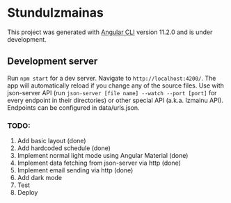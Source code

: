 # StunduIzmainas

This project was generated with [Angular CLI](https://github.com/angular/angular-cli) version 11.2.0 and is under development.

## Development server

Run `npm start` for a dev server. Navigate to `http://localhost:4200/`. The app will automatically reload if you change any of the source files. Use with json-server API (run `json-server [file name] --watch --port [port]` for every endpoint in their directories) or other special API (a.k.a. Izmainu API). Endpoints can be configured in data/urls.json.  

### TODO:
  1. Add basic layout (done)  
  2. Add hardcoded schedule (done)  
  3. Implement normal light mode using Angular Material (done)  
  4. Implement data fetching from json-server via http (done)  
  5. Implement email sending via http (done)  
  6. Add dark mode  
  7. Test  
  8. Deploy  
